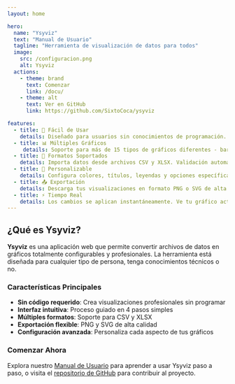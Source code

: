 ```yaml
---
layout: home

hero:
  name: "Ysyviz"
  text: "Manual de Usuario"
  tagline: "Herramienta de visualización de datos para todos"
  image:
    src: /configuracion.png
    alt: Ysyviz
  actions:
    - theme: brand
      text: Comenzar
      link: /docu/
    - theme: alt
      text: Ver en GitHub
      link: https://github.com/SixtoCoca/ysyviz

features:
  - title: 🎯 Fácil de Usar
    details: Diseñado para usuarios sin conocimientos de programación. Interfaz intuitiva y guías paso a paso.
  - title: 📊 Múltiples Gráficos
     details: Soporte para más de 15 tipos de gráficos diferentes - barras, líneas, áreas, dispersión, y muchos más.
  - title: 📁 Formatos Soportados
    details: Importa datos desde archivos CSV y XLSX. Validación automática y detección de estructura.
  - title: 🎨 Personalizable
    details: Configura colores, títulos, leyendas y opciones específicas para cada tipo de gráfico.
  - title: 📤 Exportación
    details: Descarga tus visualizaciones en formato PNG o SVG de alta calidad.
  - title: ⚡ Tiempo Real
    details: Los cambios se aplican instantáneamente. Ve tu gráfico actualizarse mientras configuras.
---
```


## ¿Qué es Ysyviz?

**Ysyviz** es una aplicación web que permite convertir archivos de datos en gráficos totalmente configurables y profesionales. La herramienta está diseñada para cualquier tipo de persona, tenga conocimientos técnicos o no.

### Características Principales

- **Sin código requerido**: Crea visualizaciones profesionales sin programar
- **Interfaz intuitiva**: Proceso guiado en 4 pasos simples
- **Múltiples formatos**: Soporte para CSV y XLSX
- **Exportación flexible**: PNG y SVG de alta calidad
- **Configuración avanzada**: Personaliza cada aspecto de tus gráficos

### Comenzar Ahora

Explora nuestro [Manual de Usuario](/docu/) para aprender a usar Ysyviz paso a paso, o visita el [repositorio de GitHub](https://github.com/SixtoCoca/ysyviz) para contribuir al proyecto.
